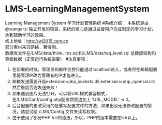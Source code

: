 # LMS-LearningManagementSystem
Learning Management System 学习计划管理系统
#系统介绍：
本系统是由@wangerzi 独立开发的项目，系统的核心是通过监督用户完成制定的学习计划，达到辅助学习的效果。  
线上地址：http://wj2015.com.cn  
部分素材来自网络，若侵删。  
数据库文件在/LMS/data/think_lms.sql和/LMS/data/wq_level.sql 总数据结构和等级数据（正常运行系统需要）
#注意事项：
1. 在部署的时候，管理员的邮件监控只能通过localhost进入，或者将在邮箱配置里将管理IP改为管理者的IP才能进入。  
2. 邮箱发送需要开启extension=php_sockets.dll;extension=php_openssl.dll;然后重启否则发送失败！  
3. 如果遇到图片无法打开，可以将URL模式兼容模式，在/LMS/Conf/config.php配置项里边加上 'URL_MODEL'	=>	3。  
4. 后台配置的更改采用的是重写配置文件的方法，如果出现无法修改配置的情况，请尝试给 /LMS/Config 文件夹读写权限。  
5. 由于使用了部分PHP 5.5的语法，所以，PHP的版本需要在5.5以上。  

